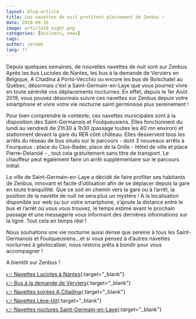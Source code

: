 ```yaml
---
layout: blog-article
title: Les navettes de nuit profitent pleinement de Zenbus !
date: 2019-09-16
image: article18_night.png
categories: [business, news]
tags:
author: jerome
lang: fr
---
```

Depuis quelques semaines, de nouvelles navettes de nuit sont sur Zenbus. Après les bus Lucioles de Nantes, les bus à la demande de Verviers en Belgique, A Citadina à Porto-Vecchio ou encore les bus de Boischatel au Québec, désormais c’est à Saint-Germain-en-Laye que vous pourrez vivre en toute sérénité vos déplacements nocturnes. En effet, depuis le 1er Août 2019, vous pouvez désormais suivre ces navettes sur Zenbus depuis votre smartphone et vivre votre vie nocturne saint germinoise plus sereinement&nbsp;!

Pour bien comprendre le contexte, ces navettes municipales sont à la disposition des Saint-Germanois et Foulqueusiens. Elles fonctionnent du lundi au vendredi de 21h30 à 1h30&nbsp;(passage toutes les 40 mn environ) et stationnent devant la gare du RER côté château. Elles desservent tous les arrêts du réseau de bus situés sur le parcours&nbsp;-&nbsp;dont 3 nouveaux arrêts à Fourqueux&nbsp;:&nbsp;place du Clos-Bader, place de la Grille&nbsp;-&nbsp;Hôtel de ville et place Pierre-Delanöé&nbsp;-&nbsp;, tout cela gratuitement sans titre de transport. Le chauffeur peut également faire un arrêt supplémentaire sur le parcours initial.

La ville de Saint-Germain-en-Laye a décidé de faire profiter ses habitants de Zenbus, innovant et facile d’utilisation afin de se déplacer depuis la gare en toute tranquillité. Que ce soit en chemin vers la gare ou à l’arrêt, la position de la navette de nuit ne sera plus un mystère&nbsp;!
A la localisation disponible sur web ou sur votre smartphone, s’ajoute la distance entre le bus et l’arrêt où vous vous trouvez, le temps estimé avant le prochain passage et une messagerie vous informant des dernières informations sur la ligne. Tout cela en temps réel&nbsp;!
 
Nous souhaitons une vie nocturne aussi dense que sereine à tous les Saint-Germanois et Foulqueusiens...et si vous pensez à d’autres navettes nocturnes à géolocaliser, nous restons prêts à bondir pour vous accompagner&nbsp;!

A bientôt sur Zenbus&nbsp;!

[👉 Navettes Lucioles à Nantes](https://zenbus.net/tan){:target="_blank"}<br>
[👉 Bus à la demande de Verviers](https://zenbus.net/plenesses){:target="_blank"}<br>
[👉 Navettes soirées A Citadina](https://zenbus.net/portovecchio){:target="_blank"}<br>
[👉 Navettes Lève-tôt](https://zenbus.net/boischatel){:target="_blank"}<br>
[👉 Navettes noctures Saint-Germain-en-Laye](https://zenbus.net/saint-germain-en-laye-navette-nuit){:target="_blank"}